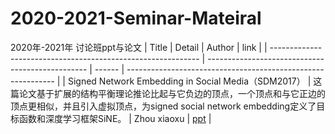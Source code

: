 # 2020-2021-Seminar-Mateiral
2020年-2021年 讨论班ppt与论文
| Title                                                        | Detail                                           | Author | link                                                         |
| ------------------------------------------------------------ | ------------------------------------------------ | ------ | ------------------------------------------------------------ |
| Signed Network Embedding in Social Media（SDM2017） | 这篇论文基于扩展的结构平衡理论推论比起与它负边的顶点，一个顶点和与它正边的顶点更相似，并且引入虚拟顶点，为signed social network embedding定义了目标函数和深度学习框架SiNE。 | Zhou xiaoxu   | [ppt]() |
